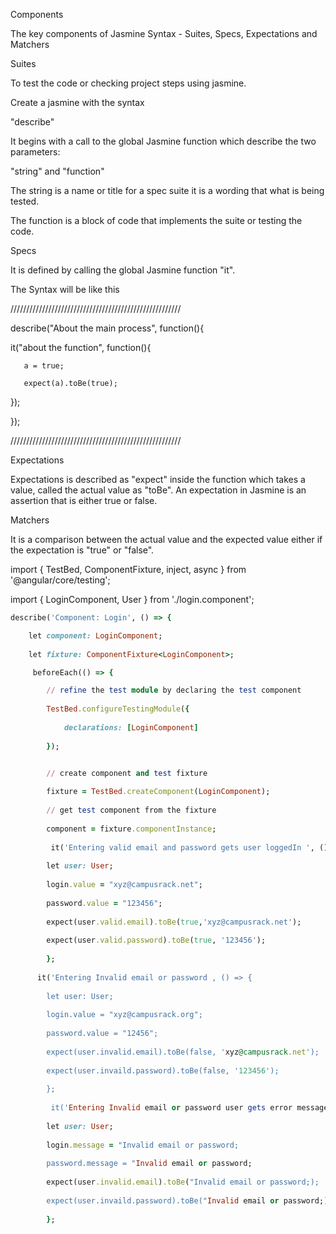 
Components

The key components of Jasmine Syntax - Suites, Specs, Expectations and Matchers

Suites

To test the code or checking project steps using jasmine.

Create a jasmine with the syntax

"describe"

It begins with a call to the global Jasmine function which describe the two parameters:

"string" and "function"

The string is a name or title for a spec suite it is a wording that what is being tested.

The function is a block of code that implements the suite or testing the code.

Specs

It is defined by calling the global Jasmine function "it".

The Syntax will be like this

//////////////////////////////////////////////////////

describe("About the main process", function(){

   it("about the function", function(){
   
       a = true;
       
       expect(a).toBe(true);
       
   });
   
});

//////////////////////////////////////////////////////

Expectations

Expectations is described as "expect" inside the function which takes a value, called the actual value as "toBe". An expectation in Jasmine is an assertion that is either true or false. 

Matchers

It is a comparison between the actual value and the expected value either if the expectation is "true" or "false".


import { TestBed, ComponentFixture, inject, async } from '@angular/core/testing';

import { LoginComponent, User } from './login.component';


``````ruby
describe('Component: Login', () => {

    let component: LoginComponent;
    
    let fixture: ComponentFixture<LoginComponent>;

     beforeEach(() => {

        // refine the test module by declaring the test component
        
        TestBed.configureTestingModule({
        
            declarations: [LoginComponent]
            
        });


        // create component and test fixture
        
        fixture = TestBed.createComponent(LoginComponent);
        
        // get test component from the fixture
        
        component = fixture.componentInstance;
        
         it('Entering valid email and password gets user loggedIn ', () => {
         
        let user: User;
        
        login.value = "xyz@campusrack.net";
        
        password.value = "123456";
        
        expect(user.valid.email).toBe(true,'xyz@campusrack.net');
     
        expect(user.valid.password).toBe(true, '123456');
        
        };
        
      it('Entering Invalid email or password , () => {
         
        let user: User;
        
        login.value = "xyz@campusrack.org";
        
        password.value = "12456";
        
        expect(user.invalid.email).toBe(false, 'xyz@campusrack.net');
     
        expect(user.invaild.password).toBe(false, '123456');  
        
        };
        
         it('Entering Invalid email or password user gets error message, () => {
         
        let user: User;
        
        login.message = "Invalid email or password;
        
        password.message = "Invalid email or password;
        
        expect(user.invalid.email).toBe("Invalid email or password;);
     
        expect(user.invaild.password).toBe("Invalid email or password;);  
        
        };
``````        
        
      


